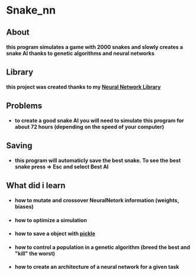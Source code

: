 # Snake_nn

##  About
#### this program simulates a game with 2000 snakes and slowly creates a snake AI thanks to genetic algorithms and neural networks

## Library
#### this project was created thanks to my [Neural Network Library](https://github.com/atOliverParkerMorgan/Neural_network-lib) 

## Problems 
* #### to create a good snake AI you will need to simulate this program for about 72 hours (depending on the speed of your computer)
## Saving
* #### this program will automaticly save the best snake. To see the best snake press => Esc and select Best AI

## What did i learn 
* #### how to mutate and crossover NeuralNetork information (weights, biases)
* #### how to optimize a simulation
* #### how to save a object with [pickle](https://docs.python.org/2/library/pickle.html)
* #### how to control a population in a genetic algorithm (breed the best and "kill" the worst)
* #### how to create an architecture of a neural network for a given task
